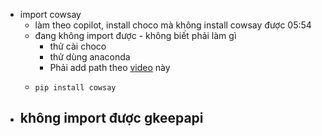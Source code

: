 - import cowsay
	- làm theo copilot, install choco mà không install cowsay được 05:54
	- đang không import được - không biết phải làm gì
		- thử cài choco
		- thử dùng anaconda
		- Phải add path theo [video](https://www.youtube.com/watch?v=Jw_MuM2BOuI) này
	- ```
	  pip install cowsay
	  ```
- không import được gkeepapi
	-